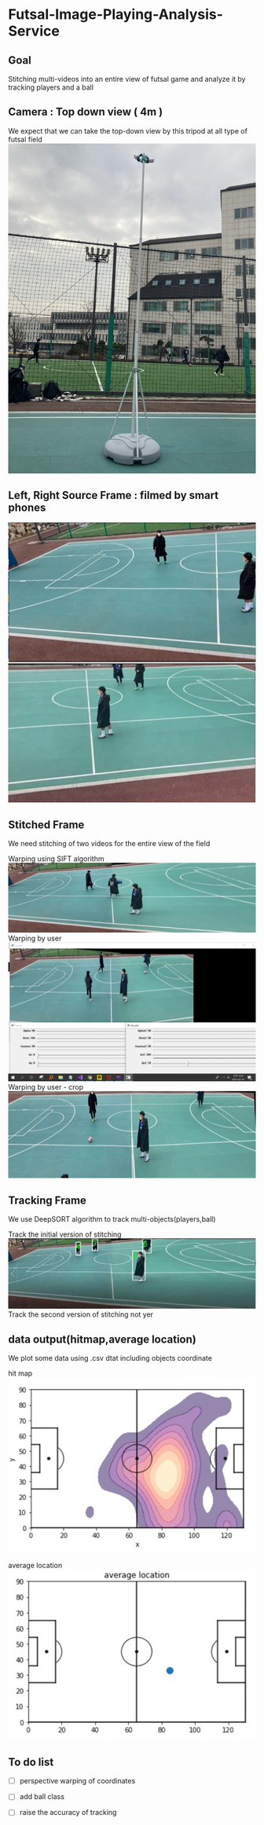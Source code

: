 # Futsal-Image-Playing-Analysis-Service
## Goal 
Stitching multi-videos into an entire view of futsal game and analyze it by tracking players and a ball

## Camera : Top down view ( 4m ) 
We expect that we can take the top-down view by this tripod at all type of futsal field   
![img](./img/camera.jpg)

## Left, Right Source Frame : filmed by smart phones 
![img](./img/left.JPG)
![img](./img/right.JPG) 

## Stitched Frame 
We need stitching of two videos for the entire view of the field

Warping using SIFT algorithm
![img](./img/frame.png)
Warping by user
![img](./img/HomographyControl.png)
Warping by user - crop 
![img](./img/frame00357.jpg)

## Tracking Frame 
We use DeepSORT algorithm to track multi-objects(players,ball)

Track the initial version of stitching
![img](./img/tracking.JPG)
Track the second version of stitching
  not yer

## data output(hitmap,average location)

We plot some data using .csv dtat including objects coordinate

hit map
![img](./img/hitmap.JPG)

average location
![img](./img/average_location.JPG)

## To do list  
- [ ] perspective warping of coordinates
- [ ] add ball class
- [ ] raise the accuracy of tracking


